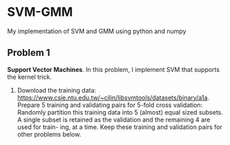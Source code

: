 # SVM-GMM
My implementation of SVM and GMM using python and numpy

## Problem 1
**Support Vector Machines**. In this problem, I implement SVM that supports the kernel trick.

1. Download the training data: https://www.csie.ntu.edu.tw/~cjlin/libsvmtools/datasets/binary/a1a. Prepare 5 training and validating pairs for 5-fold cross validation: Randomly partition this
training data into 5 (almost) equal sized subsets. A single subset is retained as the validation and the remaining 4 are used for train-
ing, at a time. Keep these training and validation pairs for other problems below.
